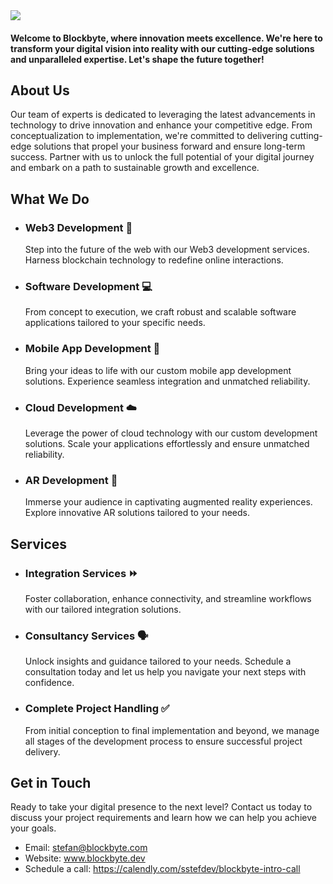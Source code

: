 <img src="https://github.com/block-byte/.github/assets/73234992/b4306fbe-4fb9-4adc-9e5a-10814f2cc1fd" width="auto" height="auto" />

#### Welcome to Blockbyte, where innovation meets excellence. We're here to transform your digital vision into reality with our cutting-edge solutions and unparalleled expertise. Let's shape the future together!

## About Us

Our team of experts is dedicated to leveraging the latest advancements in technology to drive innovation and enhance your competitive edge. From conceptualization to implementation, we're committed to delivering cutting-edge solutions that propel your business forward and ensure long-term success. Partner with us to unlock the full potential of your digital journey and embark on a path to sustainable growth and excellence.

## What We Do

- ### Web3 Development 🔗
  Step into the future of the web with our Web3 development services. Harness blockchain technology to redefine online interactions.

- ### Software Development 💻
  From concept to execution, we craft robust and scalable software applications tailored to your specific needs.

- ### Mobile App Development 📱
  Bring your ideas to life with our custom mobile app development solutions. Experience seamless integration and unmatched reliability.

- ### Cloud Development ☁️
  Leverage the power of cloud technology with our custom development solutions. Scale your applications effortlessly and ensure unmatched reliability.

- ### AR Development 🔮
  Immerse your audience in captivating augmented reality experiences. Explore innovative AR solutions tailored to your needs.

## Services

- ### Integration Services ⏩️
  Foster collaboration, enhance connectivity, and streamline workflows with our tailored integration solutions.

- ### Consultancy Services 🗣️
  Unlock insights and guidance tailored to your needs. Schedule a consultation today and let us help you navigate your next steps with confidence.

- ### Complete Project Handling ✅
  From initial conception to final implementation and beyond, we manage all stages of the development process to ensure successful project delivery.

## Get in Touch

Ready to take your digital presence to the next level? Contact us today to discuss your project requirements and learn how we can help you achieve your goals.

- Email: stefan@blockbyte.com
- Website: www.blockbyte.dev
- Schedule a call: https://calendly.com/sstefdev/blockbyte-intro-call
